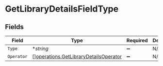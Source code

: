 # GetLibraryDetailsFieldType


## Fields

| Field                                                                                          | Type                                                                                           | Required                                                                                       | Description                                                                                    | Example                                                                                        |
| ---------------------------------------------------------------------------------------------- | ---------------------------------------------------------------------------------------------- | ---------------------------------------------------------------------------------------------- | ---------------------------------------------------------------------------------------------- | ---------------------------------------------------------------------------------------------- |
| `Type`                                                                                         | **string*                                                                                      | :heavy_minus_sign:                                                                             | N/A                                                                                            | resolution                                                                                     |
| `Operator`                                                                                     | [][operations.GetLibraryDetailsOperator](../../models/operations/getlibrarydetailsoperator.md) | :heavy_minus_sign:                                                                             | N/A                                                                                            |                                                                                                |